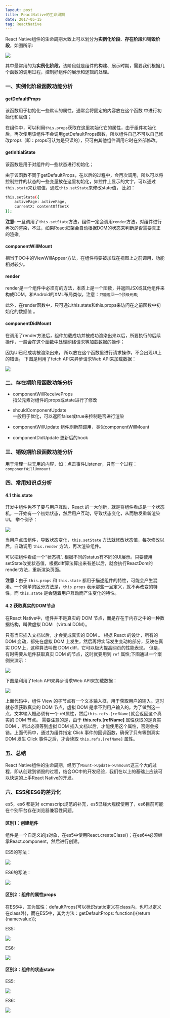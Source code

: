 ```yaml
---
layout: post
title: ReactNative的生命周期
date: 2017-05-15
tag: ReactNative
---
```


React Native组件的生命周期大致上可以划分为<Strong>实例化阶段</Strong>、<Strong>存在阶段</Strong>和<Strong>销毁阶段</Strong>，如图所示:

![](/images/posts/RNLifeTime/1.png)

其中最常用的为<Strong>实例化阶段</Strong>，该阶段就是组件的构建、展示时期，需要我们根据几个函数的调用过程，控制好组件的展示和逻辑的处理。### 一、实例化阶段函数功能分析

#### getDefaultProps       
该函数用于初始化一些默认的属性，通常会将固定的内容放在这个函数 中进行初始化和赋值；        
在组件中，可以利用`this.props`获取在这里初始化它的属性，由于组件初始化后，再次使用该组件不会调用getDefaultProps函数，所以组件自己不可以自己修改props（即：props可认为是只读的），只可由其他组件调用它时在外部修改。#### getInitialState  
该函数是用于对组件的一些状态进行初始化；由于该函数不同于getDefaultProps，在以后的过程中，会再次调用，所以可以将控制控件的状态的一些变量放在这里初始化，如控件上显示的文字，可以通过`this.state`来获取值，通过`this.setState`来修改state值， 比如：

```bashthis.setState({    activePage: activePage,     currentX: contentOffSetX  });```<strong>注意:</strong> 一旦调用了`this.setState`方法，组件一定会调用`render`方法，对组件进行再次的渲染，不过，如果React框架会自动根据DOM的状态来判断是否需要真正的渲染。
#### componentWillMount相当于OC中的ViewWillAppear方法，在组件将要被加载在视图上之前调用，功能相对较少。
#### render
render是一个组件中必须有的方法，本质上是一个函数，并返回JSX或其他组件来构成DOM，和Android的XML布局类似，注意：`只能返回一个顶级元素`;       
此外，在render函数中，只可通过this.state和this.props来访问在之前函数中初始化的数据值 。#### componentDidMount在调用了render方法后，组件加载成功并被成功渲染出来以后，所要执行的后续操作，一般会在这个函数中处理网络请求等加载数据的操作；因为UI已经成功被渲染出来， 所以放在这个函数里进行请求操作，不会出现UI上的错误。
下图是利用了fetch API来异步请求Web API来加载数据：

![](/images/posts/RNLifeTime/2.png)### 二、存在期阶段函数功能分析
* componentWillReceiveProps    指父元素对组件的props或state进行了修改
* shouldComponentUpdate    一般用于优化，可以返回false或true来控制是否进行渲染* componentWillUpdate组件刷新前调用，类似componentWillMount
* componentDidUpdate更新后的hook

### 三、销毁期阶段函数功能分析    
用于清理一些无用的内容，如：点击事件Listener，只有一个过程：`componentWillUnmount`### 四、常用知识点分析#### 4.1  this.state      开发中组件免不了要与用户互动，React 的一大创新，就是将组件看成是一个状态机，一开始有一个初始状态，然后用户互动，导致状态变化，从而触发重新渲染 UI。举个例子：![](/images/posts/RNLifeTime/3.png)当用户点击组件，导致状态变化，`this.setState` 方法就修改状态值，每次修改以后，自动调用 `this.render` 方法，再次渲染组件。可以把组件看成一个“状态机”. 根据不同的status有不同的UI展示。只要使用setState改变状态值，根据diff算法算出来有差以后，就会执行ReactDom的render方法，重新渲染页面。 
<strong>注意：</strong>由于 `this.props` 和 `this.state` 都用于描述组件的特性，可能会产生混淆。一个简单的区分方法是，`this.props` 表示那些一旦定义，就不再改变的特性，而 `this.state` 是会随着用户互动而产生变化的特性。

#### 4.2  获取真实的DOM节点在React Native中，组件并不是真实的 DOM 节点，而是存在于内存之中的一种数据结构，叫做虚拟 DOM （virtual DOM）。 
 只有当它插入文档以后，才会变成真实的 DOM 。 根据 React 的设计，所有的 DOM 变动，都先在虚拟 DOM 上发生，然后再将实际发生变动的部分，反映在真实 DOM上，这种算法叫做 DOM diff，它可以极大提高网页的性能表现。但是，有时需要从组件获取真实 DOM 的节点，这时就要用到 `ref` 属性;下图通过一个案例来演示：![](/images/posts/RNLifeTime/4.png)

下图是利用了fetch API来异步请求Web API来加载数据：![](/images/posts/RNLifeTime/5.png)


 上面代码中，组件 View 的子节点有一个文本输入框，用于获取用户的输入。这时就必须获取真实的 DOM 节点，虚拟 DOM 是拿不到用户输入的。为了做到这一点，文本输入框必须有一个 ref属性，然后`this.refs.[refName]`就会返回这个真实的 DOM 节点。      需要注意的是，由于 <strong>this.refs.[refName]</strong> 属性获取的是真实 DOM ，所以必须等到虚拟 DOM 插入文档以后，才能使用这个属性，否则会报错。上面代码中，通过为组件指定 Click 事件的回调函数，确保了只有等到真实 DOM 发生 Click 事件之后，才会读取 `this.refs.[refName]` 属性。
      
### 五、总结React Native组件的生命周期，经历了`Mount->Update->Unmount`这三个大的过程，即从创建到销毁的过程，结合OC中的开发经验，我们在以上的基础上应该可以快速的上手React Native的开发。

### 六、ES5和ES6的差异化

es5，es6 都是对 ecmascript规范的补充，es5已经大规模使用了，es6目前可能在个别平台存在浏览器兼容性问题。
 
#### 区别1：创建组件组件是一个自定义的js对象，在es5中使用React.createClass()；在es6中必须继承React.component，然后进行创建。
ES5的写法：

![](/images/posts/RNLifeTime/6.png)

ES6的写法：

![](/images/posts/RNLifeTime/7.png)

#### 区别2：组件的属性props在ES6中，其为属性：defaultProps(可以标识static定义在class内，也可以定义在class外)，而在ES5中，其为方法：getDefaultProps: function(){return {name:value}};ES5:

![](/images/posts/RNLifeTime/8.png)

ES6:

![](/images/posts/RNLifeTime/9.png)

#### 区别3：组件的状态stateES5:

![](/images/posts/RNLifeTime/10.png)

ES6:

![](/images/posts/RNLifeTime/11.png)














